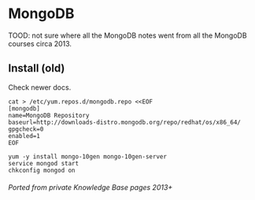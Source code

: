 # MongoDB

TOOD: not sure where all the MongoDB notes went from all the MongoDB courses circa 2013.

<!-- INDEX_START -->
<!-- INDEX_END -->

## Install (old)

Check newer docs.

```shell
cat > /etc/yum.repos.d/mongodb.repo <<EOF
[mongodb]
name=MongoDB Repository
baseurl=http://downloads-distro.mongodb.org/repo/redhat/os/x86_64/
gpgcheck=0
enabled=1
EOF
```

```shell
yum -y install mongo-10gen mongo-10gen-server
service mongod start
chkconfig mongod on
```

###### Ported from private Knowledge Base pages 2013+
